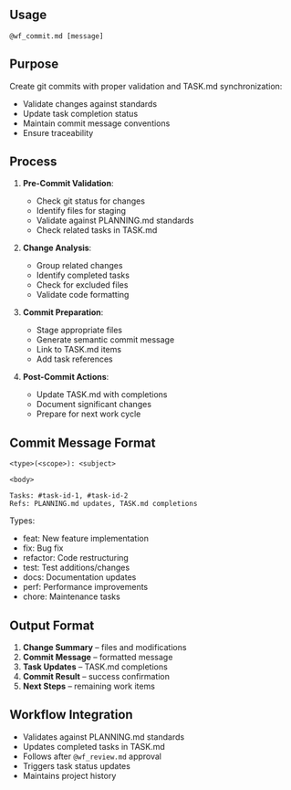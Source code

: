 ## Usage
`@wf_commit.md [message]`

## Purpose
Create git commits with proper validation and TASK.md synchronization:
- Validate changes against standards
- Update task completion status
- Maintain commit message conventions
- Ensure traceability

## Process
1. **Pre-Commit Validation**:
   - Check git status for changes
   - Identify files for staging
   - Validate against PLANNING.md standards
   - Check related tasks in TASK.md

2. **Change Analysis**:
   - Group related changes
   - Identify completed tasks
   - Check for excluded files
   - Validate code formatting

3. **Commit Preparation**:
   - Stage appropriate files
   - Generate semantic commit message
   - Link to TASK.md items
   - Add task references

4. **Post-Commit Actions**:
   - Update TASK.md with completions
   - Document significant changes
   - Prepare for next work cycle

## Commit Message Format
```
<type>(<scope>): <subject>

<body>

Tasks: #task-id-1, #task-id-2
Refs: PLANNING.md updates, TASK.md completions
```

Types:
- feat: New feature implementation
- fix: Bug fix
- refactor: Code restructuring
- test: Test additions/changes
- docs: Documentation updates
- perf: Performance improvements
- chore: Maintenance tasks

## Output Format
1. **Change Summary** – files and modifications
2. **Commit Message** – formatted message
3. **Task Updates** – TASK.md completions
4. **Commit Result** – success confirmation
5. **Next Steps** – remaining work items

## Workflow Integration
- Validates against PLANNING.md standards
- Updates completed tasks in TASK.md
- Follows after `@wf_review.md` approval
- Triggers task status updates
- Maintains project history